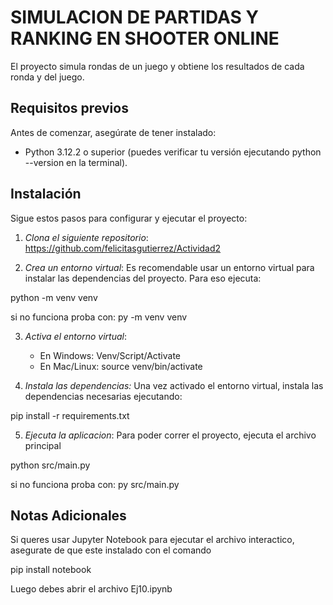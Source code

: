 # SIMULACION DE PARTIDAS Y RANKING EN SHOOTER ONLINE
El proyecto simula rondas de un juego y obtiene los resultados de cada ronda y del juego.

## Requisitos previos 
Antes de comenzar, asegúrate de tener instalado:
- Python 3.12.2 o superior (puedes verificar tu versión ejecutando python --version en la terminal).

## Instalación

Sigue estos pasos para configurar y ejecutar el proyecto:

1. *Clona el siguiente repositorio*:
https://github.com/felicitasgutierrez/Actividad2

2. *Crea un entorno virtual*:
Es recomendable usar un entorno virtual para instalar las dependencias del proyecto. Para eso ejecuta:

python -m venv venv

si no funciona proba con: py -m venv venv

3. *Activa el entorno virtual*:
    - En Windows:
        Venv/Script/Activate
    - En Mac/Linux: 
        source venv/bin/activate

4. *Instala las dependencias:* 
Una vez activado el entorno virtual, instala las dependencias necesarias ejecutando:

pip install -r requirements.txt

5. *Ejecuta la aplicacion*: 
Para poder correr el proyecto, ejecuta el archivo principal

python src/main.py   

si no funciona proba con: py src/main.py 

## Notas Adicionales 
Si queres usar Jupyter Notebook para ejecutar el archivo interactico, asegurate de que este instalado con el comando 

pip install notebook

Luego debes abrir el archivo Ej10.ipynb